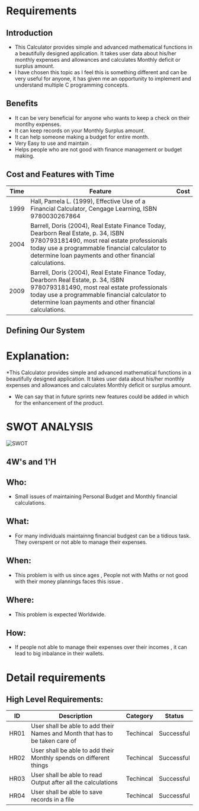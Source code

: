 # Requirements

## Introduction

* This Calculator provides simple and advanced mathematical functions in a beautifully designed application. It takes user data about his/her monthly expenses and allowances and calculates Monthly deficit or surplus amount.
* I have chosen this topic as I feel this is something different and can be very useful for anyone, it has given me an opportunity to implement and understand multiple C programming concepts.
## Benefits

* It can be very beneficial for anyone who wants to keep a check on their montlhy expenses.
* It can keep records on your Monthly Surplus amount.
* It can help someone making a budget for entire month.
* Very Easy to use and maintain .
* Helps people who are not good with finance management or budget making.

## Cost and Features with Time
| Time | Feature | Cost |
| --- | ------------ | --- |
| 1999 | Hall, Pamela L. (1999), Effective Use of a Financial Calculator, Cengage Learning, ISBN 9780030267864	|  |
| 2004 | Barrell, Doris (2004), Real Estate Finance Today, Dearborn Real Estate, p. 34, ISBN 9780793181490, most real estate professionals today use a programmable financial calculator to determine loan payments and other financial calculations.|  |
| 2009 | Barrell, Doris (2004), Real Estate Finance Today, Dearborn Real Estate, p. 34, ISBN 9780793181490, most real estate professionals today use a programmable financial calculator to determine loan payments and other financial calculations.|  |	

## Defining Our System
# Explanation:

*This Calculator provides simple and advanced mathematical functions in a beautifully designed application. It takes user data about his/her monthly expenses and allowances and calculates Monthly deficit or surplus amount.

* We can say that in future sprints new features could be added in which for the enhancement of the product.

# SWOT ANALYSIS

![SWOT](https://user-images.githubusercontent.com/74095725/153227708-858f9e01-5d0e-44c0-bf94-35dc4eee0c90.png)

## 4W's and 1'H

## Who:

* Small issues of maintaining Personal Budget and Monthly financial calculations.

## What:

* For many individuals maintainng financial budgest can be a tidious task. They overspent or not able to manage their expenses.

## When:

* This problem is with us since ages , People not with Maths or not good with their money plannings faces this issue .

## Where:

* This problem is expected Worldwide.

## How:

* If people not able to manage their expenses over their incomes , it can lead to big inbalance in their wallets.

# Detail requirements

## High Level Requirements:

| ID | Description | Category |	Status |
| --- | --------- | ----- | --- |
| HR01 | User shall be able to add their Names and Month that has to be taken care of |	Techincal |	Successful |
| HR02 | User shall be able to add their Monthly spends on different things |	Techincal	| Successful |
| HR03 | User shall be able to read Output after all the calculations | Techincal	| Successful |
| HR04 | User shall be able to save records in a file	| Techincal	| Successful |
